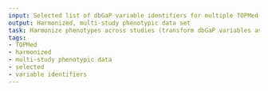 ```yaml
---
input: Selected list of dbGaP variable identifiers for multiple TOPMed studies
output: Harmonized, multi-study phenotypic data set
task: Harmonize phenotypes across studies (transform dbGaP variables as needed)
tags:
- TOPMed
- harmonized
- multi-study phenotypic data
- selected
- variable identifiers
---
```

